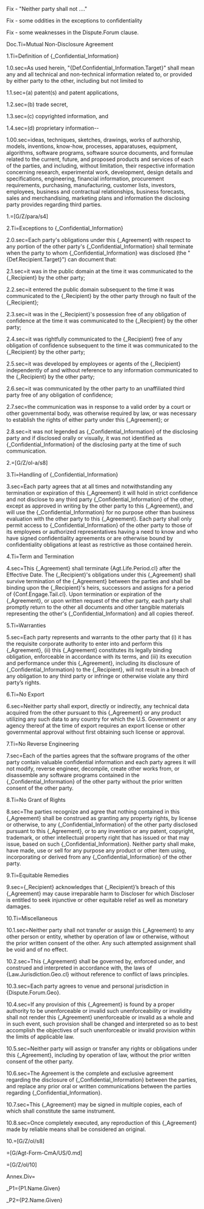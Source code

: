 Fix - "Neither party shall not ...."

Fix - some oddities in the exceptions to confidentiality

Fix - some weaknesses in the Dispute.Forum clause.

Doc.Ti=Mutual Non-Disclosure Agreement


1.Ti=Definition of {_Confidential_Information}

1.0.sec=As used herein, "{Def.Confidential_Information.Target}" shall mean any and all technical and non-technical information related to, or provided by either party to the other, including but not limited to 

1.1.sec=(a) patent(s) and patent applications,

1.2.sec=(b) trade secret,

1.3.sec=(c) copyrighted information, and

1.4.sec=(d) proprietary information--

1.00.sec=ideas, techniques, sketches, drawings, works of authorship, models, inventions, know-how, processes, apparatuses, equipment, algorithms, software programs, software source documents, and formulae related to the current, future, and proposed products and services of each of the parties, and including, without limitation, their respective information concerning research, experimental work, development, design details and specifications, engineering, financial information, procurement requirements, purchasing, manufacturing, customer lists, investors, employees, business and contractual relationships, business forecasts, sales and merchandising, marketing plans and information the disclosing party provides regarding third parties.

1.=[G/Z/para/s4]

2.Ti=Exceptions to {_Confidential_Information}

2.0.sec=Each party's obligations under this {_Agreement} with respect to any portion of the other party's {_Confidential_Information} shall terminate when the party to whom {_Confidential_Information} was disclosed (the "{Def.Recipient.Target}") can document that: 

2.1.sec=it was in the public domain at the time it was communicated to the {_Recipient} by the other party; 

2.2.sec=it entered the public domain subsequent to the time it was communicated to the {_Recipient} by the other party through no fault of the {_Recipient}; 

2.3.sec=it was in the {_Recipient}'s possession free of any obligation of confidence at the time it was communicated to the {_Recipient} by the other party; 

2.4.sec=it was rightfully communicated to the {_Recipient} free of any obligation of confidence subsequent to the time it was communicated to the {_Recipient} by the other party; 

2.5.sec=it was developed by employees or agents of the {_Recipient} independently of and without reference to any information communicated to the {_Recipient} by the other party; 

2.6.sec=it was communicated by the other party to an unaffiliated third party free of any obligation of confidence;

2.7.sec=the communication was in response to a valid order by a court or other governmental body, was otherwise required by law, or was necessary to establish the rights of either party under this {_Agreement}; or 

2.8.sec=it was not legended as {_Confidential_Information} of the disclosing party and if disclosed orally or visually, it was not identified as {_Confidential_Information} of the disclosing party at the time of such communication.

2.=[G/Z/ol-a/s8]

3.Ti=Handling of {_Confidential_Information}

3.sec=Each party agrees that at all times and notwithstanding any termination or expiration of this {_Agreement} it will hold in strict confidence and not disclose to any third party {_Confidential_Information} of the other, except as approved in writing by the other party to this {_Agreement}, and will use the {_Confidential_Information} for no purpose other than business evaluation with the other party to this {_Agreement}. Each party shall only permit access to {_Confidential_Information} of the other party to those of its employees or authorized representatives having a need to know and who have signed confidentiality agreements or are otherwise bound by confidentiality obligations at least as restrictive as those contained herein.

4.Ti=Term and Termination

4.sec=This {_Agreement} shall terminate {Agt.Life.Period.cl} after the Effective Date. The {_Recipient}'s obligations under this {_Agreement} shall survive termination of the {_Agreement} between the parties and shall be binding upon the {_Recipient}'s heirs, successors and assigns for a period of {Conf.Engage.Tail.cl}. Upon termination or expiration of the {_Agreement}, or upon written request of the other party, each party shall promptly return to the other all documents and other tangible materials representing the other's {_Confidential_Information} and all copies thereof.  

5.Ti=Warranties

5.sec=Each party represents and warrants to the other party that (i) it has the requisite corporate authority to enter into and perform this {_Agreement}, (ii) this {_Agreement} constitutes its legally binding obligation, enforceable in accordance with its terms, and (iii) its execution and performance under this {_Agreement}, including its disclosure of {_Confidential_Information} to the {_Recipient}, will not result in a breach of any obligation to any third party or infringe or otherwise violate any third party’s rights.

6.Ti=No Export

6.sec=Neither party shall export, directly or indirectly, any technical data acquired from the other pursuant to this {_Agreement} or any product utilizing any such data to any country for which the U.S. Government or any agency thereof at the time of export requires an export license or other governmental approval without first obtaining such license or approval.

7.Ti=No Reverse Engineering

7.sec=Each of the parties agrees that the software programs of the other party contain valuable confidential information and each party agrees it will not modify, reverse engineer, decompile, create other works from, or disassemble any software programs contained in the {_Confidential_Information} of the other party without the prior written consent of the other party.

8.Ti=No Grant of Rights

8.sec=The parties recognize and agree that nothing contained in this {_Agreement} shall be construed as granting any property rights, by license or otherwise, to any {_Confidential_Information} of the other party disclosed pursuant to this {_Agreement}, or to any invention or any patent, copyright, trademark, or other intellectual property right that has issued or that may issue, based on such {_Confidential_Information}. Neither party shall make, have made, use or sell for any purpose any product or other item using, incorporating or derived from any {_Confidential_Information} of the other party.

9.Ti=Equitable Remedies

9.sec={_Recipient} acknowledges that {_Recipient}’s breach of this {_Agreement} may cause irreparable harm to Discloser for which Discloser is entitled to seek injunctive or other equitable relief as well as monetary damages.

10.Ti=Miscellaneous

10.1.sec=Neither party shall not transfer or assign this {_Agreement} to any other person or entity, whether by operation of law or otherwise, without the prior written consent of the other. Any such attempted assignment shall be void and of no effect.

10.2.sec=This {_Agreement} shall be governed by, enforced under, and construed and interpreted in accordance with, the laws of {Law.Jurisdiction.Geo.cl} without reference to conflict of laws principles.

10.3.sec=Each party agrees to venue and personal jurisdiction in {Dispute.Forum.Geo}.

10.4.sec=If any provision of this {_Agreement} is found by a proper authority to be unenforceable or invalid such unenforceability or invalidity shall not render this {_Agreement} unenforceable or invalid as a whole and in such event, such provision shall be changed and interpreted so as to best accomplish the objectives of such unenforceable or invalid provision within the limits of applicable law.

10.5.sec=Neither party will assign or transfer any rights or obligations under this {_Agreement}, including by operation of law, without the prior written consent of the other party.

10.6.sec=The Agreement is the complete and exclusive agreement regarding the disclosure of {_Confidential_Information} between the parties, and replace any prior oral or written communications between the parties regarding {_Confidential_Information}.

10.7.sec=This {_Agreement} may be signed in multiple copies, each of which shall constitute the same instrument.

10.8.sec=Once completely executed, any reproduction of this {_Agreement} made by reliable means shall be considered an original.  

10.=[G/Z/ol/s8]


=[G/Agt-Form-CmA/US/0.md]

=[G/Z/ol/10]

Annex.Div=</i>

_P1={P1.Name.Given}

_P2={P2.Name.Given}